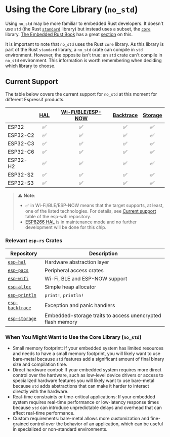 # Using the Core Library (`no_std`)

Using `no_std` may be more familiar to embedded Rust developers. It doesn't use `std` (the Rust [`standard`][rust-lib-std] library) but instead uses a subset, the [`core`][rust-lib-core] library. [The Embedded Rust Book][embedded-rust-book] has a great [section][embedded-rust-book-no-std] on this.

It is important to note that `no_std` uses the Rust `core` library. As this library is part of the Rust `standard` library, a `no_std` crate can compile in `std` environment. However, the opposite isn't true: an `std` crate can't compile in `no_std` environment. This information is worth remembering when deciding which library to choose.

[embedded-rust-book]: https://docs.rust-embedded.org/
[embedded-rust-book-no-std]: https://docs.rust-embedded.org/book/intro/no-std.html
[rust-lib-core]: https://doc.rust-lang.org/core/index.html
[rust-lib-std]: https://doc.rust-lang.org/std/index.html

## Current Support

The table below covers the current support for `no_std` at this moment for different Espressif products.

|          | [HAL][esp-hal] | [Wi-Fi/BLE/ESP-NOW][esp-wifi] | [Backtrace][esp-backtrace] | [Storage][esp-storage] |
| -------- | :------------: | :---------------------------: | :------------------------: | :--------------------: |
| ESP32    |       ✅        |               ✅               |             ✅              |           ✅            |
| ESP32-C2 |       ✅        |               ✅               |             ✅              |           ✅            |
| ESP32-C3 |       ✅        |               ✅               |             ✅              |           ✅            |
| ESP32-C6 |       ✅        |               ✅               |             ✅              |           ✅            |
| ESP32-H2 |       ✅        |               ✅               |             ✅              |           ✅            |
| ESP32-S2 |       ✅        |               ✅               |             ✅              |           ✅            |
| ESP32-S3 |       ✅        |               ✅               |             ✅              |           ✅            |

> ⚠️ **Note**:
>
> - ✅ in Wi-Fi/BLE/ESP-NOW means that the target supports, at least, one of the listed technologies. For details, see [Current support][esp-wifi-current-support] table of the esp-wifi repository.
> - [ESP8266 HAL][esp8266-hal] is in maintenance mode and no further development will be done for this chip.

[esp-hal]: https://github.com/esp-rs/esp-hal "Hardware abstraction layer"
[esp-wifi]: https://github.com/esp-rs/esp-wifi "Wi-Fi, BLE and ESP-NOW support"
[esp-backtrace]: https://github.com/esp-rs/esp-backtrace "Exception and panic handlers"
[esp-storage]: https://github.com/esp-rs/esp-storage "Embedded-storage traits to access unencrypted flash memory"
[esp-wifi-current-support]: https://github.com/esp-rs/esp-wifi#current-support
[esp8266-hal]: https://github.com/esp-rs/esp8266-hal "ESP8266 Hardware abstraction layer"

### Relevant `esp-rs` Crates

| Repository                       | Description                                                |
| -------------------------------- | ---------------------------------------------------------- |
| [`esp-hal`][esp-hal]             | Hardware abstraction layer                                 |
| [`esp-pacs`][esp-pacs]           | Peripheral access crates                                   |
| [`esp-wifi`][esp-wifi]           | Wi-Fi, BLE and ESP-NOW support                             |
| [`esp-alloc`][esp-alloc]         | Simple heap allocator                                      |
| [`esp-println`][esp-println]     | `print!`,  `println!`                                      |
| [`esp-backtrace`][esp-backtrace] | Exception and panic handlers                               |
| [`esp-storage`][esp-storage]     | Embedded-storage traits to access unencrypted flash memory |

### When You Might Want to Use the Core Library (`no_std`)

- Small memory footprint: If your embedded system has limited resources and needs to have a small memory footprint, you will likely want to use bare-metal because `std` features add a significant amount of final binary size and compilation time.
- Direct hardware control: If your embedded system requires more direct control over the hardware, such as low-level device drivers or access to specialized hardware features you will likely want to use bare-metal because `std` adds abstractions that can make it harder to interact directly with the hardware.
- Real-time constraints or time-critical applications: If your embedded system requires real-time performance or low-latency response times because `std` can introduce unpredictable delays and overhead that can affect real-time performance.
- Custom requirements: bare-metal allows more customization and fine-grained control over the behavior of an application, which can be useful in specialized or non-standard environments.

[esp-pacs]: https://github.com/esp-rs/esp-pacs "Peripheral access crates"
[esp-alloc]: https://github.com/esp-rs/esp-alloc "Simple heap allocator"
[esp-println]: https://github.com/esp-rs/esp-println "print!, println!"
